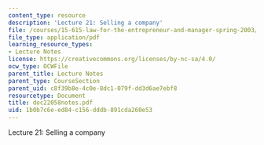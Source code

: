 ```yaml
---
content_type: resource
description: 'Lecture 21: Selling a company'
file: /courses/15-615-law-for-the-entrepreneur-and-manager-spring-2003/1b0b7c6eed84c156dddb891cda260e53_doc22058notes.pdf
file_type: application/pdf
learning_resource_types:
- Lecture Notes
license: https://creativecommons.org/licenses/by-nc-sa/4.0/
ocw_type: OCWFile
parent_title: Lecture Notes
parent_type: CourseSection
parent_uid: c8f39b8e-4c0e-8dc1-079f-dd3d6ae7ebf8
resourcetype: Document
title: doc22058notes.pdf
uid: 1b0b7c6e-ed84-c156-dddb-891cda260e53
---
```

Lecture 21: Selling a company